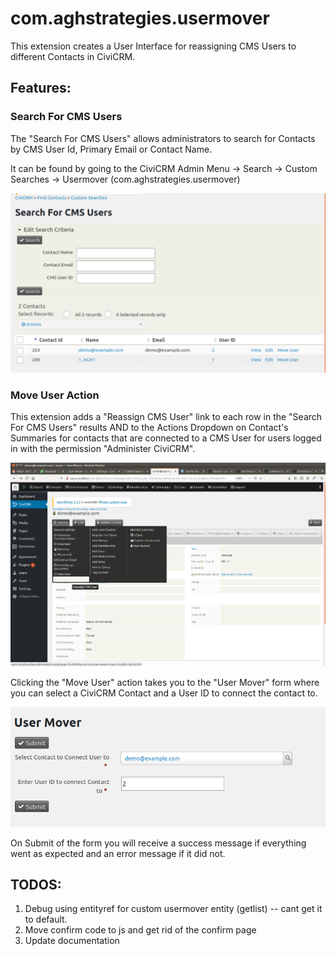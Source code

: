 # com.aghstrategies.usermover

This extension creates a User Interface for reassigning CMS Users to different Contacts in CiviCRM.

## Features:

### Search For CMS Users

The "Search For CMS Users" allows administrators to search for Contacts by CMS User Id, Primary Email or Contact Name.

It can be found by going to the CiviCRM Admin Menu -> Search -> Custom Searches -> Usermover (com.aghstrategies.usermover)

![Search For CMS Users Screenshot](/images/search.png)

### Move User Action

This extension adds a "Reassign CMS User" link to each row in the "Search For CMS Users" results AND to the Actions Dropdown on Contact's Summaries for contacts that are connected to a CMS User for users logged in with the permission "Administer CiviCRM".

![Move User Action Screenshot](/images/MoveUser.png)

Clicking the "Move User" action takes you to the "User Mover" form where you can select a CiviCRM Contact and a User ID to connect the contact to.

![User Mover Form](/images/userMover.png)

On Submit of the form you will receive a success message if everything went as expected and an error message if it did not.

## TODOS:

1. Debug using entityref for custom usermover entity (getlist) -- cant get it to default.
2. Move confirm code to js and get rid of the confirm page
3. Update documentation
